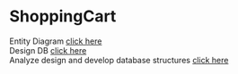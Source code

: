 # ShoppingCart  
Entity Diagram [click here](https://drive.google.com/file/d/1Nvwa0oAITiP4Krmbo113Z-934Ii8gcCL/view?usp=sharing)  
Design DB [click here](https://drawsql.app/teams/thanh-4/diagrams/shoppingcart)  
Analyze design and develop database structures [click here](https://docs.google.com/spreadsheets/d/1irE9KrVsqtB_sHuwiO0RDefmBhq7o87E7ifFQULjLBI/edit?usp=sharing)  